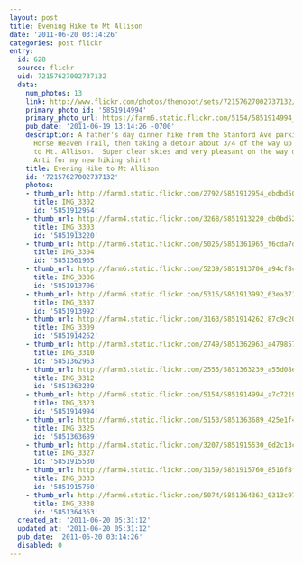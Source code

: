 ```yaml
---
layout: post
title: Evening Hike to Mt Allison
date: '2011-06-20 03:14:26'
categories: post flickr
entry:
  id: 628
  source: flickr
  uid: 72157627002737132
  data:
    num_photos: 13
    link: http://www.flickr.com/photos/thenobot/sets/72157627002737132/
    primary_photo_id: '5851914994'
    primary_photo_url: https://farm6.static.flickr.com/5154/5851914994_a7c7219203_m.jpg
    pub_date: '2011-06-19 13:14:26 -0700'
    description: A father's day dinner hike from the Stanford Ave parking lot, up
      Horse Heaven Trail, then taking a detour about 3/4 of the way up to beeline
      to Mt. Allison.  Super clear skies and very pleasant on the way down.  Thanks
      Arti for my new hiking shirt!
    title: Evening Hike to Mt Allison
    id: '72157627002737132'
    photos:
    - thumb_url: http://farm3.static.flickr.com/2792/5851912954_ebdbd50789_s.jpg
      title: IMG_3302
      id: '5851912954'
    - thumb_url: http://farm4.static.flickr.com/3268/5851913220_db0bd52f23_s.jpg
      title: IMG_3303
      id: '5851913220'
    - thumb_url: http://farm6.static.flickr.com/5025/5851361965_f6cda7d9ca_s.jpg
      title: IMG_3304
      id: '5851361965'
    - thumb_url: http://farm6.static.flickr.com/5239/5851913706_a94cf8c397_s.jpg
      title: IMG_3306
      id: '5851913706'
    - thumb_url: http://farm6.static.flickr.com/5315/5851913992_63ea3719d1_s.jpg
      title: IMG_3307
      id: '5851913992'
    - thumb_url: http://farm4.static.flickr.com/3163/5851914262_87c9c20a6a_s.jpg
      title: IMG_3309
      id: '5851914262'
    - thumb_url: http://farm3.static.flickr.com/2749/5851362963_a4798577ba_s.jpg
      title: IMG_3310
      id: '5851362963'
    - thumb_url: http://farm3.static.flickr.com/2555/5851363239_a55d08e52d_s.jpg
      title: IMG_3312
      id: '5851363239'
    - thumb_url: http://farm6.static.flickr.com/5154/5851914994_a7c7219203_s.jpg
      title: IMG_3323
      id: '5851914994'
    - thumb_url: http://farm6.static.flickr.com/5153/5851363689_425e1f4972_s.jpg
      title: IMG_3325
      id: '5851363689'
    - thumb_url: http://farm4.static.flickr.com/3207/5851915530_0d2c13c431_s.jpg
      title: IMG_3327
      id: '5851915530'
    - thumb_url: http://farm4.static.flickr.com/3159/5851915760_8516f8f595_s.jpg
      title: IMG_3333
      id: '5851915760'
    - thumb_url: http://farm6.static.flickr.com/5074/5851364363_0313c97ecc_s.jpg
      title: IMG_3338
      id: '5851364363'
  created_at: '2011-06-20 05:31:12'
  updated_at: '2011-06-20 05:31:12'
  pub_date: '2011-06-20 03:14:26'
  disabled: 0
---
```


